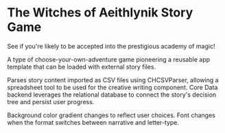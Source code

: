 # The Witches of Aeithlynik Story Game
See if you're likely to be accepted into the prestigious academy of magic!

A type of choose-your-own-adventure game pioneering a reusable app template that can be loaded with external story files.

Parses story content imported as CSV files using CHCSVParser, allowing a spreadsheet tool to be used for the creative writing component.  Core Data backend leverages the relational database to connect the story's decision tree and persist user progress.

Background color gradient changes to reflect user choices.  Font changes when the format switches between narrative and letter-type.
